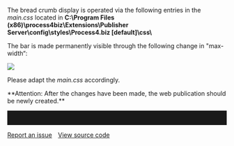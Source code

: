The bread crumb display is operated via the following entries in the
*main.css* located in **C:\\Program Files
(x86)\\process4biz\\Extensions\\Publisher
Server\\config\\styles\\Process4.biz \[default\]\\css\\**

The bar is made permanently visible through the following change in
"max-width“:

![](//images.ctfassets.net/utx1h0gfm1om/26ASAeTiTWSmAUSACg0qOm/f8cbf289b49d9e2178755d89d6edb3af/328946.png)

Please adapt the *main.css* accordingly.

<div class="warning">
**Attention: After the changes have been made, the web publication
should be newly created.**
</div>
<hr style="padding-top:2rem" />
<a href="https://github.com/process4/docs/issues" target="_blank" class="bgw btn btn-primary btn-lg shadow-sm">Report an issue</a>
<a href="https://github.com/process4/docs" target="_blank" class="bgw btn btn-primary btn-lg shadow-sm" style="margin-left:10px;">View source code</a>